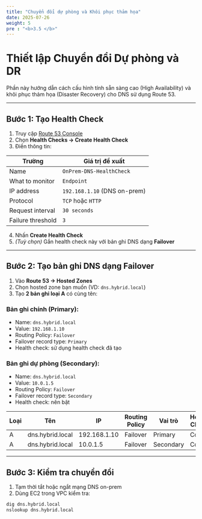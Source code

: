 ```yaml
---
title: "Chuyển đổi dự phòng và Khôi phục thảm họa"
date: 2025-07-26
weight: 5
pre : "<b>3.5 </b>"
---
```


# Thiết lập Chuyển đổi Dự phòng và DR

Phần này hướng dẫn cách cấu hình tính sẵn sàng cao (High Availability) và khôi phục thảm họa (Disaster Recovery) cho DNS sử dụng Route 53.

---

## Bước 1: Tạo Health Check

1. Truy cập [Route 53 Console](https://console.aws.amazon.com/route53)
2. Chọn **Health Checks → Create Health Check**
3. Điền thông tin:

| Trường               | Giá trị đề xuất                  |
|----------------------|----------------------------------|
| Name                 | `OnPrem-DNS-HealthCheck`         |
| What to monitor      | `Endpoint`                       |
| IP address           | `192.168.1.10` (DNS on-prem)     |
| Protocol             | `TCP` hoặc `HTTP`                |
| Request interval     | `30 seconds`                     |
| Failure threshold    | `3`                              |

4. Nhấn **Create Health Check**
5. *(Tuỳ chọn)* Gắn health check này với bản ghi DNS dạng **Failover**

---

## Bước 2: Tạo bản ghi DNS dạng Failover

1. Vào **Route 53 → Hosted Zones**
2. Chọn hosted zone bạn muốn (VD: `dns.hybrid.local`)
3. Tạo **2 bản ghi loại A** có cùng tên:

### Bản ghi chính (Primary):

- Name: `dns.hybrid.local`
- Value: `192.168.1.10`
- Routing Policy: `Failover`
- Failover record type: `Primary`
- Health check: sử dụng health check đã tạo

### Bản ghi dự phòng (Secondary):

- Name: `dns.hybrid.local`
- Value: `10.0.1.5`
- Routing Policy: `Failover`
- Failover record type: `Secondary`
- Health check: nên bật

| Loại | Tên              | IP           | Routing Policy | Vai trò   | Health Check |
|------|------------------|--------------|----------------|-----------|---------------|
| A    | dns.hybrid.local | 192.168.1.10 | Failover       | Primary   | Có            |
| A    | dns.hybrid.local | 10.0.1.5     | Failover       | Secondary | Có            |

---

## Bước 3: Kiểm tra chuyển đổi

1. Tạm thời tắt hoặc ngắt mạng DNS on-prem
2. Dùng EC2 trong VPC kiểm tra:

```bash
dig dns.hybrid.local
nslookup dns.hybrid.local
